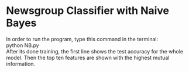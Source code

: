 # Newsgroup Classifier with Naive Bayes 
In order to run the program, type this command in the terminal:    
python NB.py    
After its done training, the first line shows the test accuracy for the whole model.
Then the top ten features are shown with the highest mutual information. 
